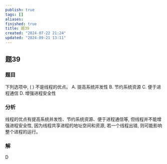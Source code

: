 ```yaml
---
publish: true
tags: []
aliases: 
finished: true
title: 题39
created: "2024-07-22 21:24"
updated: "2024-09-21 13:11"
---
```

## 题39
### 题目
下列选项中, ( ) 不是线程的优点。
A. 提高系统并发性 
B. 节约系统资源
C. 便于进程通信 
D. 增强进程安全性
### 分析
线程的优点有提高系统并发性、节约系统资源、便于进程通信等, 但线程并不能增强进程安全性, 因为线程共享进程的地址空间和资源, 若一个线程出错, 则可能影响整个进程的运行。
### 解
D